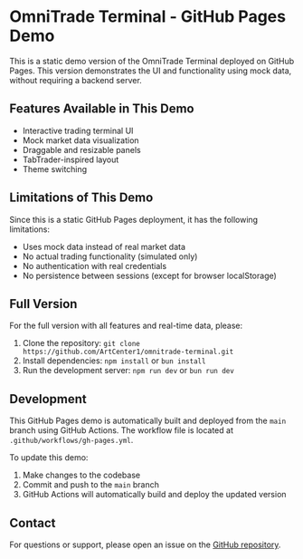 # OmniTrade Terminal - GitHub Pages Demo

This is a static demo version of the OmniTrade Terminal deployed on GitHub Pages. This version demonstrates the UI and functionality using mock data, without requiring a backend server.

## Features Available in This Demo

- Interactive trading terminal UI
- Mock market data visualization
- Draggable and resizable panels
- TabTrader-inspired layout
- Theme switching

## Limitations of This Demo

Since this is a static GitHub Pages deployment, it has the following limitations:

- Uses mock data instead of real market data
- No actual trading functionality (simulated only)
- No authentication with real credentials
- No persistence between sessions (except for browser localStorage)

## Full Version

For the full version with all features and real-time data, please:

1. Clone the repository: `git clone https://github.com/ArtCenter1/omnitrade-terminal.git`
2. Install dependencies: `npm install` or `bun install`
3. Run the development server: `npm run dev` or `bun run dev`

## Development

This GitHub Pages demo is automatically built and deployed from the `main` branch using GitHub Actions. The workflow file is located at `.github/workflows/gh-pages.yml`.

To update this demo:

1. Make changes to the codebase
2. Commit and push to the `main` branch
3. GitHub Actions will automatically build and deploy the updated version

## Contact

For questions or support, please open an issue on the [GitHub repository](https://github.com/ArtCenter1/omnitrade-terminal/issues).
